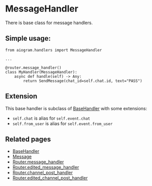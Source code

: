 # MessageHandler

There is base class for message handlers.

## Simple usage:
```pyhton3
from aiogram.handlers import MessageHandler

...

@router.message_handler()
class MyHandler(MessageHandler):
    async def handle(self) -> Any:
        return SendMessage(chat_id=self.chat.id, text="PASS")

```

## Extension

This base handler is subclass of [BaseHandler](basics.md#basehandler) with some extensions:

- `self.chat` is alias for `self.event.chat`
- `self.from_user` is alias for `self.event.from_user`

## Related pages

- [BaseHandler](basics.md#basehandler)
- [Message](../../api/types/message.md)
- [Router.message_handler](../router.md#message)
- [Router.edited_message_handler](../router.md#edited-message)
- [Router.channel_post_handler](../router.md#channel-post)
- [Router.edited_channel_post_handler](../router.md#edited-channel-post)
